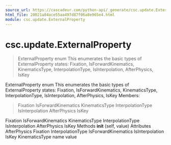 ```yaml
---
source_url: https://cascadeur.com/python-api/_generate/csc.update.ExternalProperty.html
html_file: 20021a84ace55aa497d87f06a8e965e4.html
module: csc.update.ExternalProperty
---
```


# csc.update.ExternalProperty 

> ExternalProperty enum
> This enumerates the basic types of ExternalProperty states:
> Fixation,
> IsForwardKinematics,
> KinematicsType,
> InterpolationType,
> IsInterpolation,
> AfterPhysics,
> IsKey

ExternalProperty enum This enumerates the basic types of ExternalProperty states:
Fixation,
IsForwardKinematics,
KinematicsType,
InterpolationType,
IsInterpolation,
AfterPhysics,
IsKey Members:
> Fixation
> IsForwardKinematics
> KinematicsType
> InterpolationType
> IsInterpolation
> AfterPhysics
> IsKey

Fixation IsForwardKinematics KinematicsType InterpolationType IsInterpolation AfterPhysics IsKey Methods __init__ (self, value) Attributes AfterPhysics Fixation InterpolationType IsForwardKinematics IsInterpolation IsKey KinematicsType name value